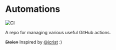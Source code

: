 # Automations

[![CI](https://github.com/jcrist/automations/actions/workflows/ci.yml/badge.svg)](https://github.com/jcrist/automations/actions/workflows/ci.yml)

A repo for managing various useful GitHub actions.

~~Stolen~~ Inspired by [@jcrist](https://github.com/jcrist/automations/) :)
